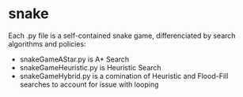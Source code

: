 # snake

Each .py file is a self-contained snake game, differenciated by search algorithms and policies:

* snakeGameAStar.py is A* Search
* snakeGameHeuristic.py is Heuristic Search
* snakeGameHybrid.py is a comination of Heuristic and Flood-Fill searches to account for issue with looping
